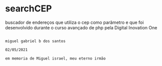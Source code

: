 # searchCEP
buscador de endereços que utiliza o cep como parâmetro e que foi desenvolvido durante o curso avançado de php pela Digital Inovation One

 
                                                                         miguel gabriel b dos santos
                                                                         02/05/2021
                                                                         em memoria de Miguel israel, meu eterno irmão
